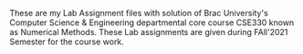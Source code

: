 These are my Lab Assignment files with solution of Brac University's Computer Science & Engineering departmental core course CSE330 known as Numerical Methods. These Lab assignments are given during FAll'2021 Semester for the course work.
